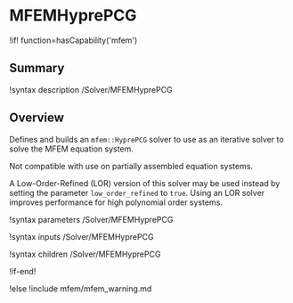 # MFEMHyprePCG

!if! function=hasCapability('mfem')

## Summary

!syntax description /Solver/MFEMHyprePCG

## Overview

Defines and builds an `mfem::HyprePCG` solver to use as an iterative solver to solve the MFEM equation system.

Not compatible with use on partially assembled equation systems.

A Low-Order-Refined (LOR) version of this solver may be used instead by setting the parameter 
`low_order_refined` to `true`. Using an LOR solver improves performance for high polynomial 
order systems.

!syntax parameters /Solver/MFEMHyprePCG

!syntax inputs /Solver/MFEMHyprePCG

!syntax children /Solver/MFEMHyprePCG

!if-end!

!else
!include mfem/mfem_warning.md
